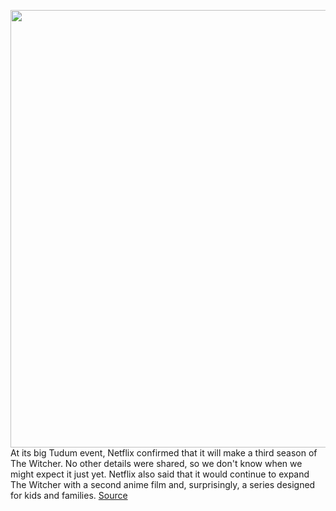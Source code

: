 <img src='https://cdn.vox-cdn.com/thumbor/83VitxKRrXH_YQ8WmTI0oqcaOpg=/0x0:2018x1387/1200x800/filters:focal(848x533:1170x855)/cdn.vox-cdn.com/uploads/chorus_image/image/69908494/Screen_Shot_2021_09_24_at_2.05.59_PM.0.png' width='700px' /><br/>
At its big Tudum event, Netflix confirmed that it will make a third season of The Witcher. No other details were shared, so we don't know when we might expect it just yet. Netflix also said that it would continue to expand The Witcher with a second anime film and, surprisingly, a series designed for kids and families.
<a href='https://www.theverge.com/2021/9/25/22692068/netflix-tudum-season-3-anime-film-kids-family-series'> Source <a/>